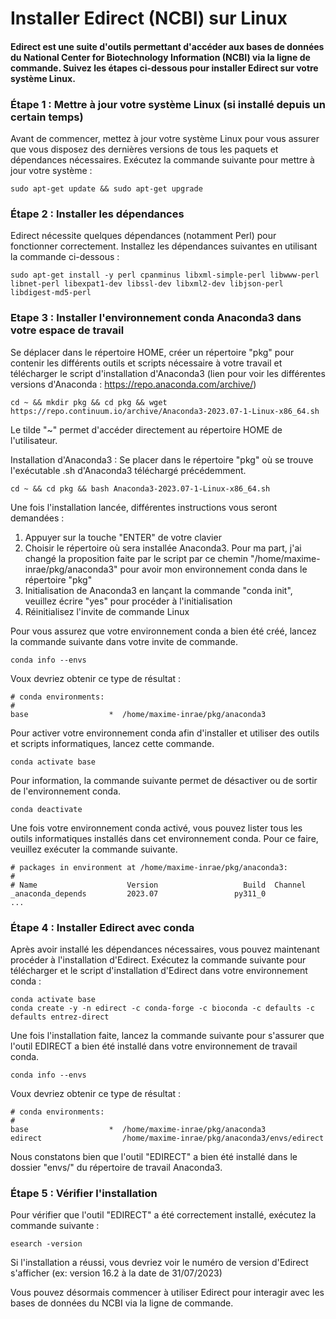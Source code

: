 # Installer Edirect (NCBI) sur Linux

#### Edirect est une suite d'outils permettant d'accéder aux bases de données du National Center for Biotechnology Information (NCBI) via la ligne de commande. Suivez les étapes ci-dessous pour installer Edirect sur votre système Linux.

### Étape 1 : Mettre à jour votre système Linux (si installé depuis un certain temps)

Avant de commencer, mettez à jour votre système Linux pour vous assurer que vous disposez des dernières versions de tous les paquets et dépendances nécessaires. Exécutez la commande suivante pour mettre à jour votre système :

```
sudo apt-get update && sudo apt-get upgrade
```

### Étape 2 : Installer les dépendances

Edirect nécessite quelques dépendances (notamment Perl) pour fonctionner correctement. Installez les dépendances suivantes en utilisant la commande ci-dessous :

```
sudo apt-get install -y perl cpanminus libxml-simple-perl libwww-perl libnet-perl libexpat1-dev libssl-dev libxml2-dev libjson-perl libdigest-md5-perl
```

### Etape 3 : Installer l'environnement conda Anaconda3 dans votre espace de travail

Se déplacer dans le répertoire HOME, créer un répertoire "pkg" pour contenir les différents outils et scripts nécessaire à votre travail et télécharger le script d'installation d'Anaconda3 (lien pour voir les différentes versions d'Anaconda : https://repo.anaconda.com/archive/)
```
cd ~ && mkdir pkg && cd pkg && wget https://repo.continuum.io/archive/Anaconda3-2023.07-1-Linux-x86_64.sh
```
Le tilde "~" permet d'accéder directement au répertoire HOME de l'utilisateur.  

Installation d'Anaconda3 : Se placer dans le répertoire "pkg" où se trouve l'exécutable .sh d'Anaconda3 téléchargé précédemment. 

```
cd ~ && cd pkg && bash Anaconda3-2023.07-1-Linux-x86_64.sh
```

Une fois l'installation lancée, différentes instructions vous seront demandées : 

  1. Appuyer sur la touche "ENTER" de votre clavier 
  2. Choisir le répertoire où sera installée Anaconda3. Pour ma part, j'ai changé la proposition faite par le script par ce chemin "/home/maxime-inrae/pkg/anaconda3" pour avoir mon environnement conda dans le répertoire "pkg"
  3. Initialisation de Anaconda3 en lançant la commande "conda init", veuillez écrire "yes" pour procéder à l'initialisation
  4. Réinitialisez l'invite de commande Linux

Pour vous assurez que votre environnement conda a bien été créé, lancez la commande suivante dans votre invite de commande. 
```
conda info --envs
```
Voux devriez obtenir ce type de résultat :  
```
# conda environments:
#
base                  *  /home/maxime-inrae/pkg/anaconda3
```

Pour activer votre environnement conda afin d'installer et utiliser des outils et scripts informatiques, lancez cette commande.
```
conda activate base
```
Pour information, la commande suivante permet de désactiver ou de sortir de l'environnement conda.
```
conda deactivate
```

Une fois votre environnement conda activé, vous pouvez lister tous les outils informatiques installés dans cet environnement conda. Pour ce faire, veuillez exécuter la commande suivante.
```
# packages in environment at /home/maxime-inrae/pkg/anaconda3:
#
# Name                    Version                   Build  Channel
_anaconda_depends         2023.07                 py311_0
...
```


### Étape 4 : Installer Edirect avec conda

Après avoir installé les dépendances nécessaires, vous pouvez maintenant procéder à l'installation d'Edirect. Exécutez la commande suivante pour télécharger et le script d'installation d'Edirect dans votre environnement conda :

```
conda activate base
conda create -y -n edirect -c conda-forge -c bioconda -c defaults -c defaults entrez-direct
```

Une fois l'installation faite, lancez la commande suivante pour s'assurer que l'outil EDIRECT a bien été installé dans votre environnement de travail conda.  
```
conda info --envs
```
Voux devriez obtenir ce type de résultat : 
```
# conda environments:
#
base                  *  /home/maxime-inrae/pkg/anaconda3
edirect                  /home/maxime-inrae/pkg/anaconda3/envs/edirect
```
Nous constatons bien que l'outil "EDIRECT" a bien été installé dans le dossier "envs/" du répertoire de travail Anaconda3.

### Étape 5 : Vérifier l'installation

Pour vérifier que l'outil "EDIRECT" a été correctement installé, exécutez la commande suivante :

```
esearch -version
```

Si l'installation a réussi, vous devriez voir le numéro de version d'Edirect s'afficher (ex: version 16.2 à la date de 31/07/2023)

Vous pouvez désormais commencer à utiliser Edirect pour interagir avec les bases de données du NCBI via la ligne de commande.

